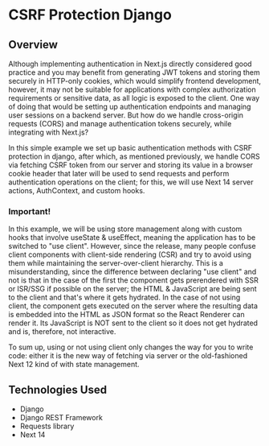 # CSRF Protection Django

## Overview
Although implementing authentication in Next.js directly considered good practice and you may benefit from generating JWT tokens and storing them securely in HTTP-only cookies, which would simplify 
frontend development, however, it may not be suitable for applications with complex authorization requirements or sensitive data, as all logic is exposed to the client. One way of doing that would be
setting up authentication endpoints and managing user sessions on a backend server. But how do we handle cross-origin requests (CORS) and manage authentication tokens securely, while integrating with 
Next.js?

In this simple example we set up basic authentication methods with CSRF protection in django, after which, as mentioned previously, we handle CORS via fetching CSRF token from our server and storing its 
value in a browser cookie header that later will be used to send requests and perform authentication operations on the client; for this, we will use Next 14 server actions, AuthContext, and custom hooks.

### Important!

In this example, we will be using store management along with custom hooks that involve useState & useEffect, meaning the application has to be switched to "use client". However, since the release, many 
people confuse client components with client-side rendering (CSR) and try to avoid using them while maintaining the server-over-client hierarchy. This is a misunderstanding, since the difference between 
declaring "use client" and not is that in the case of the first the component gets prerendered with SSR or ISR/SSG if possible on the server; the HTML & JavaScript are being sent to the client and that's 
where it gets hydrated. In the case of not using client, the component gets executed on the server where the resulting data is embedded into the HTML as JSON format so the React Renderer can render it. Its 
JavaScript is NOT sent to the client so it does not get hydrated and is, therefore, not interactive.

To sum up, using or not using client only changes the way for you to write code: either it is the new way of fetching via server or the old-fashioned Next 12 kind of with state management.

## Technologies Used
- Django
- Django REST Framework
- Requests library
- Next 14
